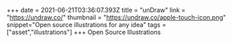 +++
date = 2021-06-21T03:36:07.393Z
title = "unDraw"
link = "https://undraw.co/"
thumbnail = "https://undraw.co/apple-touch-icon.png"
snippet="Open source illustrations for any idea"
tags = ["asset","illustrations"]
+++
Open Source Illustrations